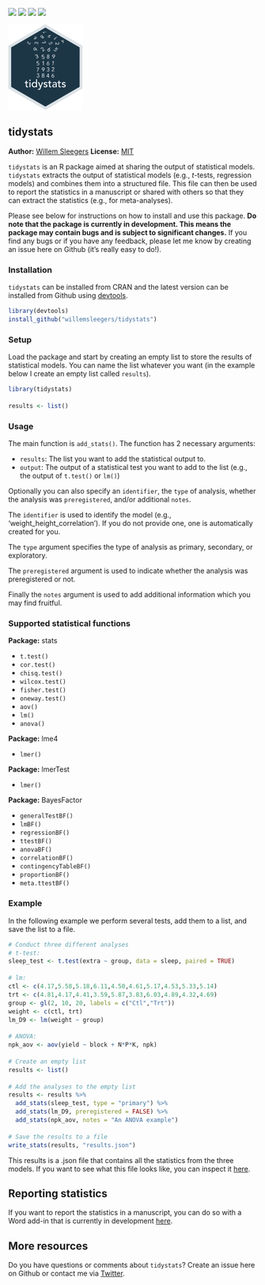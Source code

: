 [![](https://www.r-pkg.org/badges/version/tidystats?color=blue)](https://cran.r-project.org/package=tidystats)
[![](http://cranlogs.r-pkg.org/badges/grand-total/tidystats?color=green)](https://cran.r-project.org/package=tidystats)
[![](http://cranlogs.r-pkg.org/badges/last-month/tidystats?color=green)](https://cran.r-project.org/package=tidystats)
[![](http://cranlogs.r-pkg.org/badges/last-week/tidystats?color=green)](https://cran.r-project.org/package=tidystats)

<img src="man/figures/hex.png" width=150 alt="tidystats logo"/>

## tidystats

**Author:** [Willem Sleegers](https://www.willemsleegers.com/)
**License:** [MIT](https://opensource.org/licenses/MIT)

`tidystats` is an R package aimed at sharing the output of statistical
models. `tidystats` extracts the output of statistical models (e.g.,
*t*-tests, regression models) and combines them into a structured file.
This file can then be used to report the statistics in a manuscript or
shared with others so that they can extract the statistics (e.g., for
meta-analyses).

Please see below for instructions on how to install and use this
package. **Do note that the package is currently in development. This
means the package may contain bugs and is subject to significant
changes.** If you find any bugs or if you have any feedback, please let
me know by creating an issue here on Github (it’s really easy to do\!).

### Installation

`tidystats` can be installed from CRAN and the latest version can be
installed from Github using
[devtools](https://github.com/hadley/devtools).

``` r
library(devtools)
install_github("willemsleegers/tidystats")
```

### Setup

Load the package and start by creating an empty list to store the
results of statistical models. You can name the list whatever you want
(in the example below I create an empty list called `results`).

``` r
library(tidystats)

results <- list()
```

### Usage

The main function is `add_stats()`. The function has 2 necessary
arguments:

  - `results`: The list you want to add the statistical output to.
  - `output`: The output of a statistical test you want to add to the
    list (e.g., the output of `t.test()` or `lm()`)

Optionally you can also specify an `identifier`, the `type` of analysis,
whether the analysis was `preregistered`, and/or additional `notes`.

The `identifier` is used to identify the model (e.g.,
‘weight\_height\_correlation’). If you do not provide one, one is
automatically created for you.

The `type` argument specifies the type of analysis as primary,
secondary, or exploratory.

The `preregistered` argument is used to indicate whether the analysis
was preregistered or not.

Finally the `notes` argument is used to add additional information which
you may find fruitful.

### Supported statistical functions

**Package:** stats

  - `t.test()`
  - `cor.test()`
  - `chisq.test()`
  - `wilcox.test()`
  - `fisher.test()`
  - `oneway.test()`
  - `aov()`
  - `lm()`
  - `anova()`

**Package:** lme4

  - `lmer()`

**Package:** lmerTest

  - `lmer()`

**Package:** BayesFactor

  - `generalTestBF()`
  - `lmBF()`
  - `regressionBF()`
  - `ttestBF()`
  - `anovaBF()`
  - `correlationBF()`
  - `contingencyTableBF()`
  - `proportionBF()`
  - `meta.ttestBF()`

### Example

In the following example we perform several tests, add them to a list,
and save the list to a file.

``` r
# Conduct three different analyses
# t-test:
sleep_test <- t.test(extra ~ group, data = sleep, paired = TRUE)

# lm:
ctl <- c(4.17,5.58,5.18,6.11,4.50,4.61,5.17,4.53,5.33,5.14)
trt <- c(4.81,4.17,4.41,3.59,5.87,3.83,6.03,4.89,4.32,4.69)
group <- gl(2, 10, 20, labels = c("Ctl","Trt"))
weight <- c(ctl, trt)
lm_D9 <- lm(weight ~ group)

# ANOVA:
npk_aov <- aov(yield ~ block + N*P*K, npk)

# Create an empty list
results <- list()

# Add the analyses to the empty list
results <- results %>%
  add_stats(sleep_test, type = "primary") %>%
  add_stats(lm_D9, preregistered = FALSE) %>%
  add_stats(npk_aov, notes = "An ANOVA example")

# Save the results to a file
write_stats(results, "results.json")
```

This results is a .json file that contains all the statistics from the
three models. If you want to see what this file looks like, you can
inspect it
[here](https://github.com/WillemSleegers/tidystats/blob/master/inst/results.json).

## Reporting statistics

If you want to report the statistics in a manuscript, you can do so with
a Word add-in that is currently in development
[here](https://github.com/WillemSleegers/tidystats-Word-add-in).

## More resources

Do you have questions or comments about `tidystats`? Create an issue
here on Github or contact me via
[Twitter](https://twitter.com/willemsleegers).
